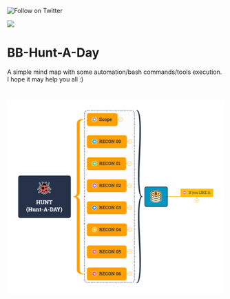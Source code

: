 ![Follow on Twitter](https://img.shields.io/twitter/follow/Dheerajmadhukar?style=social)

<a href="https://www.buymeacoffee.com/medheeraj"><img src="https://img.buymeacoffee.com/button-api/?text=Buy me a beer&emoji=🍺&slug=medheeraj&button_colour=FFDD00&font_colour=000000&font_family=Cookie&outline_colour=000000&coffee_colour=ffffff"></a>


# BB-Hunt-A-Day
A simple mind map with some automation/bash commands/tools execution. I hope it may help you all :)

<h1 align="left">
  <img src="me_dheeraj-HUNT-2021.png" alt="Dheerajmadhukar" width="700px"></a>
  <br>
</h1>
